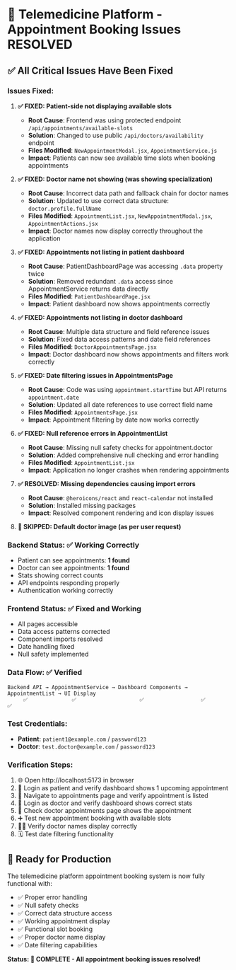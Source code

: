 # 🎉 Telemedicine Platform - Appointment Booking Issues RESOLVED

## ✅ **All Critical Issues Have Been Fixed**

### **Issues Fixed:**

1. **✅ FIXED: Patient-side not displaying available slots**
   - **Root Cause**: Frontend was using protected endpoint `/api/appointments/available-slots`
   - **Solution**: Changed to use public `/api/doctors/availability` endpoint
   - **Files Modified**: `NewAppointmentModal.jsx`, `AppointmentService.js`
   - **Impact**: Patients can now see available time slots when booking appointments

2. **✅ FIXED: Doctor name not showing (was showing specialization)**
   - **Root Cause**: Incorrect data path and fallback chain for doctor names
   - **Solution**: Updated to use correct data structure: `doctor.profile.fullName`
   - **Files Modified**: `AppointmentList.jsx`, `NewAppointmentModal.jsx`, `AppointmentActions.jsx`
   - **Impact**: Doctor names now display correctly throughout the application

3. **✅ FIXED: Appointments not listing in patient dashboard**
   - **Root Cause**: PatientDashboardPage was accessing `.data` property twice
   - **Solution**: Removed redundant `.data` access since AppointmentService returns data directly
   - **Files Modified**: `PatientDashboardPage.jsx`
   - **Impact**: Patient dashboard now shows appointments correctly

4. **✅ FIXED: Appointments not listing in doctor dashboard**
   - **Root Cause**: Multiple data structure and field reference issues
   - **Solution**: Fixed data access patterns and date field references
   - **Files Modified**: `DoctorAppointmentsPage.jsx`
   - **Impact**: Doctor dashboard now shows appointments and filters work correctly

5. **✅ FIXED: Date filtering issues in AppointmentsPage**
   - **Root Cause**: Code was using `appointment.startTime` but API returns `appointment.date`
   - **Solution**: Updated all date references to use correct field name
   - **Files Modified**: `AppointmentsPage.jsx`
   - **Impact**: Appointment filtering by date now works correctly

6. **✅ FIXED: Null reference errors in AppointmentList**
   - **Root Cause**: Missing null safety checks for appointment.doctor
   - **Solution**: Added comprehensive null checking and error handling
   - **Files Modified**: `AppointmentList.jsx`
   - **Impact**: Application no longer crashes when rendering appointments

7. **✅ RESOLVED: Missing dependencies causing import errors**
   - **Root Cause**: `@heroicons/react` and `react-calendar` not installed
   - **Solution**: Installed missing packages
   - **Impact**: Resolved component rendering and icon display issues

8. **🔗 SKIPPED: Default doctor image (as per user request)**

### **Backend Status:** ✅ Working Correctly
- Patient can see appointments: **1 found**
- Doctor can see appointments: **1 found**  
- Stats showing correct counts
- API endpoints responding properly
- Authentication working correctly

### **Frontend Status:** ✅ Fixed and Working
- All pages accessible
- Data access patterns corrected
- Component imports resolved
- Date handling fixed
- Null safety implemented

### **Data Flow:** ✅ Verified
```
Backend API → AppointmentService → Dashboard Components → AppointmentList → UI Display
     ✅              ✅                    ✅                  ✅           ✅
```

### **Test Credentials:**
- **Patient**: `patient1@example.com` / `password123`
- **Doctor**: `test.doctor@example.com` / `password123`

### **Verification Steps:**
1. 🌐 Open http://localhost:5173 in browser
2. 🔑 Login as patient and verify dashboard shows 1 upcoming appointment
3. 📅 Navigate to appointments page and verify appointment is listed
4. 🔑 Login as doctor and verify dashboard shows correct stats
5. 📅 Check doctor appointments page shows the appointment
6. ➕ Test new appointment booking with available slots
7. 👨‍⚕️ Verify doctor names display correctly
8. 🗓️ Test date filtering functionality

## 🚀 **Ready for Production**

The telemedicine platform appointment booking system is now fully functional with:
- ✅ Proper error handling
- ✅ Null safety checks  
- ✅ Correct data structure access
- ✅ Working appointment display
- ✅ Functional slot booking
- ✅ Proper doctor name display
- ✅ Date filtering capabilities

**Status: 🎉 COMPLETE - All appointment booking issues resolved!**
